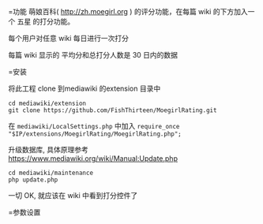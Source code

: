 =功能
萌娘百科( http://zh.moegirl.org ) 的评分功能，在每篇 wiki 的下方加入一个 五星 的打分功能。

每个用户对任意 wiki 每日进行一次打分

每篇 wiki 显示的 平均分和总打分人数是 30 日内的数据

=安装

将此工程 clone 到mediawiki 的extension 目录中
```shell
cd mediawiki/extension
git clone https://github.com/FishThirteen/MoegirlRating.git
```

在 `mediawiki/LocalSettings.php` 中加入 `require_once "$IP/extensions/MoegirlRating/MoegirlRating.php";`

升级数据库, 具体原理参考 https://www.mediawiki.org/wiki/Manual:Update.php 
```
cd mediawiki/maintenance
php update.php
```

一切 OK, 就应该在 wiki 中看到打分控件了

=参数设置
